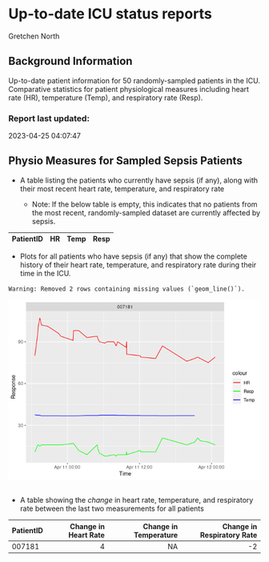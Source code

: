 Up-to-date ICU status reports
================
Gretchen North

## Background Information

Up-to-date patient information for 50 randomly-sampled patients in the
ICU. Comparative statistics for patient physiological measures including
heart rate (HR), temperature (Temp), and respiratory rate (Resp).

### Report last updated:

2023-04-25 04:07:47

## Physio Measures for Sampled Sepsis Patients

- A table listing the patients who currently have sepsis (if any), along
  with their most recent heart rate, temperature, and respiratory rate

  - Note: If the below table is empty, this indicates that no patients
    from the most recent, randomly-sampled dataset are currently
    affected by sepsis.

| PatientID |  HR | Temp | Resp |
|:----------|----:|-----:|-----:|

- Plots for all patients who have sepsis (if any) that show the complete
  history of their heart rate, temperature, and respiratory rate during
  their time in the ICU.

<!-- -->

    Warning: Removed 2 rows containing missing values (`geom_line()`).

![](AutoSepReport_files/figure-commonmark/unnamed-chunk-4-1.png)

## 

- A table showing the *change* in heart rate, temperature, and
  respiratory rate between the last two measurements for all patients

| PatientID | Change in Heart Rate | Change in Temperature | Change in Respiratory Rate |
|:----------|---------------------:|----------------------:|---------------------------:|
| 007181    |                    4 |                    NA |                         -2 |
